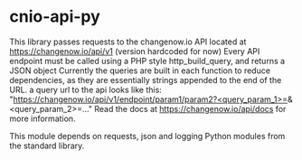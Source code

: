 # cnio-api-py
This library passes requests to the changenow.io API located at https://changenow.io/api/v1 (version hardcoded for now)
Every API endpoint must be called using a PHP style http_build_query, and returns a JSON object
Currently the queries are built in each function to reduce dependencies, as they are essentially strings
appended to the end of the URL.
a query url to the api looks like this:
"https://changenow.io/api/v1/endpoint/param1/param2?<query_param_1>=<value>&<query_param_2>=<value>..."
Read the docs at https://changenow.io/api/docs for more information.

This module depends on requests, json and logging Python modules from the standard library.
